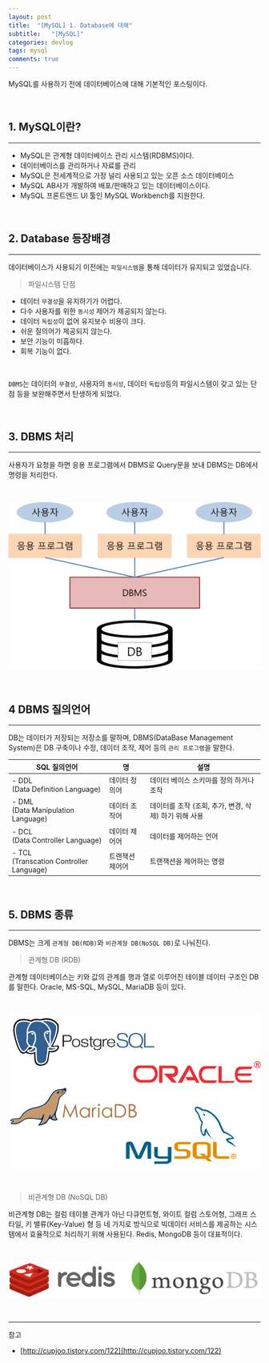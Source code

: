 ```yaml
---
layout: post
title:  "[MySQL] 1. Database에 대해"
subtitle:   "[MySQL]"
categories: devlog
tags: mysql
comments: true
---
```


MySQL를 사용하기 전에 데이터베이스에 대해 기본적인 포스팅이다.

<br>


## 1. MySQL이란?
---

- MySQL은 관계형 데이터베이스 관리 시스템(RDBMS)이다.
- 데이터베이스를 관리하거나 자료를 관리
- MySQL은 전세계적으로 가장 널리 사용되고 있는 오픈 소스 데이터베이스
- MySQL AB사가 개발하여 배포/판매하고 있는 데이터베이스이다.
- MySQL 프론트엔드 UI 툴인 MySQL Workbench를 지원한다.

<br>


## 2. Database 등장배경
---

데이터베이스가 사용되기 이전에는 `파일시스템`을 통해 데이터가 유지되고 있었습니다. 

> 파일시스템 단점

- 데이터 `무결성`을 유지하기가 어렵다.
- 다수 사용자를 위한 `동시성` 제어가 제공되지 않는다.
- 데이터 `독립성`이 없어 유지보수 비용이 크다.
- 쉬운 질의어가 제공되지 않는다.
- 보안 기능이 미흡하다.
- 회복 기능이 없다.

<br>

`DBMS`는 데이터의 `무결성`, 사용자의 `동시성`, 데이터 `독립성`등의 파일시스템이 갖고 있는 단점 등을 보완해주면서 탄생하게 되었다.

<br>


## 3. DBMS 처리
---

사용자가 요청을 하면 응용 프로그램에서 DBMS로 Query문을 보내 DBMS는 DB에서 명령을 처리한다.

<br>

[![What-is-Database-s1](/assets/img/devlog/201811/What-is-Database-s1.png)]()

<br>


## 4 DBMS 질의언어
---

DB는 데이터가 저장되는 저장소를 말하며, DBMS(DataBase Management System)은 DB 구축이나 수정, 데이터 조작, 제어 등의 `관리 프로그램`을 말한다.

SQL 질의언어 | 명 | 설명
---- | ---- | ----
- DDL<br>(Data Definition Language) | 데이터 정의어 | 데이터 베이스 스키마를 정의 하거나 조작
- DML<br>(Data Manipulation Language) |  데이터 조작어 | 데이터를 조작 (조회, 추가, 변경, 삭제) 하기 위해 사용
- DCL<br>(Data Controller Language) | 데이터 제어어 | 데이터를 제어하는 언어
- TCL<br>(Transcation Controller Language) | 트랜잭션 제어어 | 트랜잭션을 제어하는 명령

<br>


## 5. DBMS 종류
---

DBMS는 크게 `관계형 DB(RDB)`와 `비관계형 DB(NoSQL DB)`로 나눠진다.  


> 관계형 DB (RDB)

관계형 데이터베이스는 키와 값의 관계를 행과 열로 이루어진 테이블  데이터 구조인 DB를 말한다. Oracle, MS-SQL, MySQL, MariaDB 등이 있다.

<br>

[![What-is-Database-s2](/assets/img/devlog/201811/What-is-Database-s2.png)]()

<br>

> 비관계형 DB (NoSQL DB)

비관계형 DB는 컬럼 테이블 관계가 아닌 다큐먼트형, 와이트 컬럼 스토어형, 그래프 스타일, 키 밸류(Key-Value) 형 등 네 가지로 방식으로 빅데이터 서비스를 제공하는 시스템에서 효율적으로 처리하기 위해 사용된다. Redis, MongoDB 등이 대표적이다.

<br>

[![What-is-Database-s3](/assets/img/devlog/201811/What-is-Database-s3.png)]()

<br>


---
참고

+ [http://cupjoo.tistory.com/122](http://cupjoo.tistory.com/122)